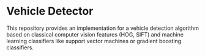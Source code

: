 # Vehicle Detector
This repository provides an implementation for a vehicle detection algorithm based on classical computer vision features (HOG, SIFT) and machine learning classifiers like support vector machines or gradient boosting classifiers.
